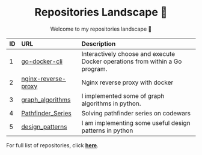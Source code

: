 <h1 align="center">Repositories Landscape 💎</h1>
<p align="center">Welcome to my repositories landscape 👋</p>



| ID  | URL          | Description                                              |
| :-- | :--------------- | :---------------------------------------------  |
| 1 | <a href="https://github.com/isennkubilay/go-docker-cli">go-docker-cli</a> | Interactively choose and execute Docker operations from within a Go program.  |
| 2 | <a href="https://github.com/isennkubilay/nginx-reverse-proxy">nginx-reverse-proxy</a> | Nginx reverse proxy with docker  |
| 3 | <a href="https://github.com/isennkubilay/graph_algorithms">graph_algorithms</a> | I implemented some of graph algorithms in python.  |
| 4 | <a href="https://github.com/isennkubilay/Pathfinder_Series">Pathfinder_Series</a> | Solving pathfinder series on codewars  |
| 5 | <a href="https://github.com/isennkubilay/design_patterns">design_patterns</a> | I am implementing some useful design patterns in python   |

For full list of repositories, click [**here**](https://github.com/isennkubilay?tab=repositories&q=&type=&language=&sort=stargazers).
